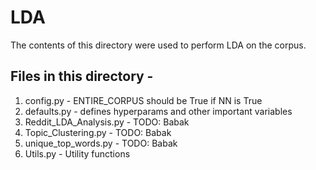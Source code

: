 # LDA 

The contents of this directory were used to perform LDA on the corpus. 

## Files in this directory - 

1. config.py - ENTIRE_CORPUS should be True if NN is True
2. defaults.py - defines hyperparams and other important variables
3. Reddit_LDA_Analysis.py - TODO: Babak
4. Topic_Clustering.py - TODO: Babak
5. unique_top_words.py - TODO: Babak
6. Utils.py - Utility functions